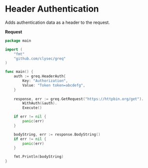 # Header Authentication
Adds authentication data as a header to the request.

**Request**

```go
package main

import (
    "fmt"
    "github.com/clysec/greq"
)

func main() {
    auth := greq.HeaderAuth{
        Key: "Authorization",
        Value: "Token token=abcdefg",
    }
        
    response, err := greq.GetRequest("https://httpbin.org/get").
        WithAuth(&auth).
        Execute()

    if err != nil {
        panic(err)
    }

    bodyString, err := response.BodyString()
    if err != nil {
        panic(err)
    }

    fmt.Println(bodyString)
}
```